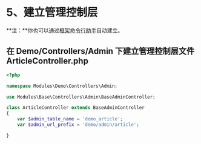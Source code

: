 # 5、建立管理控制层

**注：**你也可以通过[框架命令行助手](../shen-ceng-fa-jue/43001-kuang-jia-ming-ling-xing-zhu-shou.md)自动建立。

## 在 Demo/Controllers/Admin 下建立管理控制层文件 ArticleController.php

```php
<?php

namespace Modules\Demo\Controllers\Admin;

use Modules\Base\Controllers\Admin\BaseAdminController;

class ArticleController extends BaseAdminController
{
    var $admin_table_name = 'demo_article';
    var $admin_url_prefix = 'demo/admin/article';

}
```


